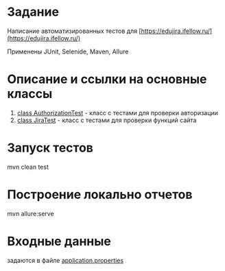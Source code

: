 # Задание
Написание автоматизированных тестов для [https://edujira.ifellow.ru/](https://edujira.ifellow.ru/)

Применены JUnit, Selenide, Maven, Allure

# Описание и ссылки на основные классы
1. [class AuthorizationTest](src/test/java/AuthorizationTest.java) - класс с тестами для проверки авторизации
2. [class JiraTest](src/test/java/JiraTest.java) - класс с тестами для проверки функций сайта

# Запуск тестов
mvn clean test

# Построение локально отчетов
mvn allure:serve

# Входные данные
задаются в файле [application.properties](src/test/resources/application.properties)
